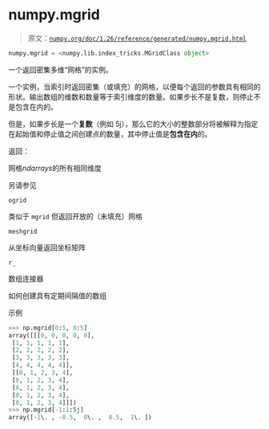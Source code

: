 # numpy.mgrid

> 原文：[`numpy.org/doc/1.26/reference/generated/numpy.mgrid.html`](https://numpy.org/doc/1.26/reference/generated/numpy.mgrid.html)

```py
numpy.mgrid = <numpy.lib.index_tricks.MGridClass object>
```

一个返回密集多维“网格”的实例。

一个实例，当索引时返回密集（或填充）的网格，以便每个返回的参数具有相同的形状。输出数组的维数和数量等于索引维度的数量。如果步长不是复数，则停止不是包含在内的。

但是，如果步长是一个**复数**（例如 5j），那么它的大小的整数部分将被解释为指定在起始值和停止值之间创建点的数量，其中停止值是**包含在内**的。

返回：

网格*ndarrays*的所有相同维度

另请参见

`ogrid`

类似于 `mgrid` 但返回开放的（未填充）网格

`meshgrid`

从坐标向量返回坐标矩阵

`r_`

数组连接器

如何创建具有定期间隔值的数组

示例

```py
>>> np.mgrid[0:5, 0:5]
array([[[0, 0, 0, 0, 0],
 [1, 1, 1, 1, 1],
 [2, 2, 2, 2, 2],
 [3, 3, 3, 3, 3],
 [4, 4, 4, 4, 4]],
 [[0, 1, 2, 3, 4],
 [0, 1, 2, 3, 4],
 [0, 1, 2, 3, 4],
 [0, 1, 2, 3, 4],
 [0, 1, 2, 3, 4]]])
>>> np.mgrid[-1:1:5j]
array([-1\. , -0.5,  0\. ,  0.5,  1\. ]) 
```
